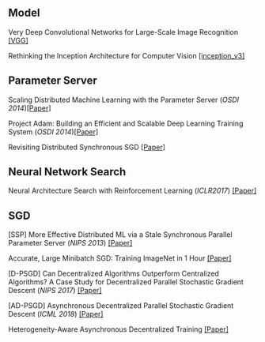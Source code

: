 ## Model
Very Deep Convolutional Networks for Large-Scale Image Recognition [[VGG]](https://arxiv.org/abs/1409.1556)

Rethinking the Inception Architecture for Computer Vision [[inception_v3]](https://arxiv.org/pdf/1512.00567.pdf)

## Parameter Server
Scaling Distributed Machine Learning with the Parameter Server (*OSDI 2014*)[[Paper]](https://www.cs.cmu.edu/~muli/file/parameter_server_osdi14.pdf)

Project Adam: Building an Efficient and Scalable Deep Learning Training System (*OSDI 2014*)[[Paper]](https://www.usenix.org/conference/osdi14/technical-sessions/presentation/chilimbi)

Revisiting Distributed Synchronous SGD [[Paper]](https://arxiv.org/abs/1604.00981)

## Neural Network Search
Neural Architecture Search with Reinforcement Learning (*ICLR2017*) [[Paper]](https://research.google/pubs/pub45826/)

## SGD
[SSP] More Effective Distributed ML via a Stale Synchronous Parallel Parameter Server (*NIPS 2013*) [[Paper]](http://www.cs.cmu.edu/~seunghak/SSPTable_NIPS2013.pdf)

Accurate, Large Minibatch SGD: Training ImageNet in 1 Hour [[Paper]](https://arxiv.org/pdf/1706.02677.pdf)

[D-PSGD] Can Decentralized Algorithms Outperform Centralized Algorithms? A Case Study for Decentralized Parallel Stochastic Gradient Descent (*NIPS 2017*) [[Paper]](http://papers.nips.cc/paper/7117-can-decentralized-algorithms-outperform-centralized-algorithms-a-case-study-for-decentralized-parallel-stochastic-gradient-descent.pdf)

[AD-PSGD] Asynchronous Decentralized Parallel Stochastic Gradient Descent (*ICML 2018*) [[Paper]](http://proceedings.mlr.press/v80/lian18a/lian18a.pdf)

Heterogeneity-Aware Asynchronous Decentralized Training [[Paper]](https://arxiv.org/abs/1909.08029)
